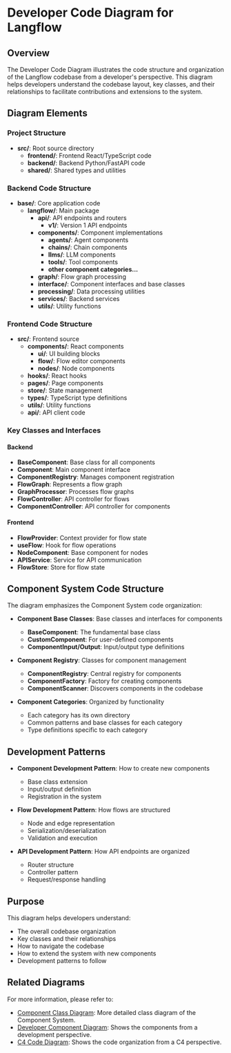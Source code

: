 # Developer Code Diagram for Langflow

## Overview

The Developer Code Diagram illustrates the code structure and organization of the Langflow codebase from a developer's perspective. This diagram helps developers understand the codebase layout, key classes, and their relationships to facilitate contributions and extensions to the system.

## Diagram Elements

### Project Structure

- **src/**: Root source directory
  - **frontend/**: Frontend React/TypeScript code
  - **backend/**: Backend Python/FastAPI code
  - **shared/**: Shared types and utilities

### Backend Code Structure

- **base/**: Core application code
  - **langflow/**: Main package
    - **api/**: API endpoints and routers
      - **v1/**: Version 1 API endpoints
    - **components/**: Component implementations
      - **agents/**: Agent components
      - **chains/**: Chain components
      - **llms/**: LLM components
      - **tools/**: Tool components
      - **other component categories...**
    - **graph/**: Flow graph processing
    - **interface/**: Component interfaces and base classes
    - **processing/**: Data processing utilities
    - **services/**: Backend services
    - **utils/**: Utility functions

### Frontend Code Structure

- **src/**: Frontend source
  - **components/**: React components
    - **ui/**: UI building blocks
    - **flow/**: Flow editor components
    - **nodes/**: Node components
  - **hooks/**: React hooks
  - **pages/**: Page components
  - **store/**: State management
  - **types/**: TypeScript type definitions
  - **utils/**: Utility functions
  - **api/**: API client code

### Key Classes and Interfaces

#### Backend

- **BaseComponent**: Base class for all components
- **Component**: Main component interface
- **ComponentRegistry**: Manages component registration
- **FlowGraph**: Represents a flow graph
- **GraphProcessor**: Processes flow graphs
- **FlowController**: API controller for flows
- **ComponentController**: API controller for components

#### Frontend

- **FlowProvider**: Context provider for flow state
- **useFlow**: Hook for flow operations
- **NodeComponent**: Base component for nodes
- **APIService**: Service for API communication
- **FlowStore**: Store for flow state

## Component System Code Structure

The diagram emphasizes the Component System code organization:

- **Component Base Classes**: Base classes and interfaces for components
  - **BaseComponent**: The fundamental base class
  - **CustomComponent**: For user-defined components
  - **ComponentInput/Output**: Input/output type definitions

- **Component Registry**: Classes for component management
  - **ComponentRegistry**: Central registry for components
  - **ComponentFactory**: Factory for creating components
  - **ComponentScanner**: Discovers components in the codebase

- **Component Categories**: Organized by functionality
  - Each category has its own directory
  - Common patterns and base classes for each category
  - Type definitions specific to each category

## Development Patterns

- **Component Development Pattern**: How to create new components
  - Base class extension
  - Input/output definition
  - Registration in the system

- **Flow Development Pattern**: How flows are structured
  - Node and edge representation
  - Serialization/deserialization
  - Validation and execution

- **API Development Pattern**: How API endpoints are organized
  - Router structure
  - Controller pattern
  - Request/response handling

## Purpose

This diagram helps developers understand:

- The overall codebase organization
- Key classes and their relationships
- How to navigate the codebase
- How to extend the system with new components
- Development patterns to follow

## Related Diagrams

For more information, please refer to:

- [Component Class Diagram](component_class_diagram.md): More detailed class diagram of the Component System.
- [Developer Component Diagram](developer_component_diagram.md): Shows the components from a development perspective.
- [C4 Code Diagram](c4_code_diagram.md): Shows the code organization from a C4 perspective. 
